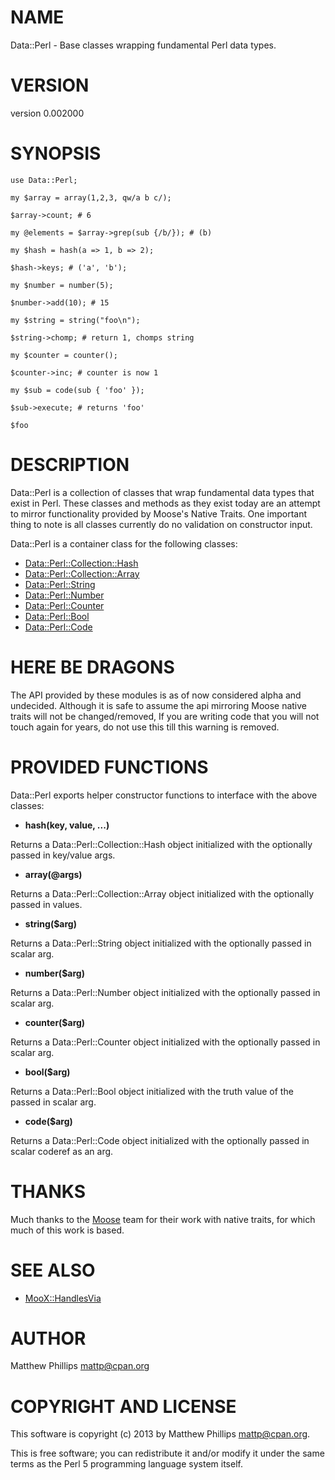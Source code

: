 # NAME

Data::Perl - Base classes wrapping fundamental Perl data types.

# VERSION

version 0.002000

# SYNOPSIS

    use Data::Perl;

    my $array = array(1,2,3, qw/a b c/);

    $array->count; # 6

    my @elements = $array->grep(sub {/b/}); # (b)

    my $hash = hash(a => 1, b => 2);

    $hash->keys; # ('a', 'b');

    my $number = number(5);

    $number->add(10); # 15

    my $string = string("foo\n");

    $string->chomp; # return 1, chomps string

    my $counter = counter();

    $counter->inc; # counter is now 1

    my $sub = code(sub { 'foo' });

    $sub->execute; # returns 'foo'

    $foo

# DESCRIPTION

Data::Perl is a collection of classes that wrap fundamental data types that
exist in Perl. These classes and methods as they exist today are an attempt to
mirror functionality provided by Moose's Native Traits. One important thing to
note is all classes currently do no validation on constructor input.

Data::Perl is a container class for the following classes:

- [Data::Perl::Collection::Hash](http://search.cpan.org/perldoc?Data::Perl::Collection::Hash)
- [Data::Perl::Collection::Array](http://search.cpan.org/perldoc?Data::Perl::Collection::Array)
- [Data::Perl::String](http://search.cpan.org/perldoc?Data::Perl::String)
- [Data::Perl::Number](http://search.cpan.org/perldoc?Data::Perl::Number)
- [Data::Perl::Counter](http://search.cpan.org/perldoc?Data::Perl::Counter)
- [Data::Perl::Bool](http://search.cpan.org/perldoc?Data::Perl::Bool)
- [Data::Perl::Code](http://search.cpan.org/perldoc?Data::Perl::Code)

# HERE BE DRAGONS

The API provided by these modules is as of now considered alpha and undecided.
Although it is safe to assume the api mirroring Moose native traits will not be
changed/removed, If you are writing code that you will not touch again for
years, do not use this till this warning is removed.

# PROVIDED FUNCTIONS

Data::Perl exports helper constructor functions to interface with the above classes:

- __hash(key, value, ...)__

Returns a Data::Perl::Collection::Hash object initialized with the optionally passed in key/value args.

- __array(@args)__

Returns a Data::Perl::Collection::Array object initialized with the optionally passed in values.

- __string($arg)__

Returns a Data::Perl::String object initialized with the optionally passed in scalar arg.

- __number($arg)__

Returns a Data::Perl::Number object initialized with the optionally passed in scalar arg.

- __counter($arg)__

Returns a Data::Perl::Counter object initialized with the optionally passed in scalar arg.

- __bool($arg)__

Returns a Data::Perl::Bool object initialized with the truth value of the passed in scalar arg.

- __code($arg)__

Returns a Data::Perl::Code object initialized with the optionally passed in scalar coderef as an arg.

# THANKS

Much thanks to the [Moose](http://search.cpan.org/perldoc?Moose) team for their work with native traits, for which
much of this work is based.

# SEE ALSO

- [MooX::HandlesVia](http://search.cpan.org/perldoc?MooX::HandlesVia)

# AUTHOR

Matthew Phillips <mattp@cpan.org>

# COPYRIGHT AND LICENSE

This software is copyright (c) 2013 by Matthew Phillips <mattp@cpan.org>.

This is free software; you can redistribute it and/or modify it under
the same terms as the Perl 5 programming language system itself.
